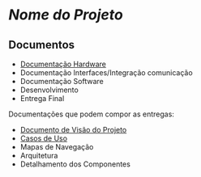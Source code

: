 # *Nome do Projeto*

## Documentos
* [Documentação Hardware](3-hardware/)
* Documentação Interfaces/Integração comunicação
* Documentação Software
* Desenvolvimento
* Entrega Final

Documentações que podem compor as entregas:
* [Documento de Visão do Projeto](1-visao/)
* [Casos de Uso](2-casos-de-uso/)
* Mapas de Navegação
* Arquitetura
* Detalhamento dos Componentes


